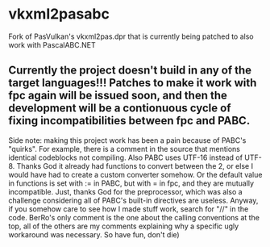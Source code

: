 # vkxml2pasabc
Fork of PasVulkan's vkxml2pas.dpr that is currently being patched to also work with PascalABC.NET 

**<h2>Currently the project doesn't build in any of the target languages!!! Patches to make it work with fpc again will be issued soon, and then the development will be a contionuous cycle of fixing incompatibilities between fpc and PABC.</h2>**

Side note: making this project work has been a pain because of PABC's "quirks". For example, there is a comment in the source that mentions identical codeblocks not compiling. Also PABC uses UTF-16 instead of UTF-8. Thanks God it already had functions to convert between the 2, or else I would have had to create a custom converter somehow. Or the default value in functions is set with := in PABC, but with = in fpc, and they are mutually incompatible. Just, thanks God for the preprocessor, which was also a challenge considering all of PABC's built-in directives are useless. Anyway, if you somehow care to see how I made stuff work, search for "//" in the code. BerRo's only comment is the one about the calling conventions at the top, all of the others are my comments explaining why a specific ugly workaround was necessary. So have fun, don't die)
